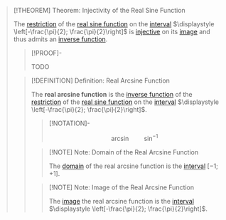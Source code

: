 >[!THEOREM] Theorem: Injectivity of the Real Sine Function
>
>The [restriction](../../../../../Functions/Restriction.md) of the [real sine function](../../Real%20Sine%20Function/Real%20Sine%20Function.md) on the [interval](../../../../../../../Set%20Theory/Ordering/Intervals.md) $\displaystyle \left[-\frac{\pi}{2}; \frac{\pi}{2}\right]$ is [injective](../../../../../Functions/Types%20of%20Functions/Injection.md) on its [image](../../../../../Functions/Functions.md) and thus admits an [inverse function](../../../../../Functions/Types%20of%20Functions/Injection.md).
>
>>[!PROOF]-
>>
>>TODO
>>
>
>>[!DEFINITION] Definition: Real Arcsine Function
>>
>>The **real arcsine function** is the [inverse function](../../../../../Functions/Types%20of%20Functions/Injection.md) of the [restriction](../../../../../Functions/Restriction.md) of the [real sine function](../../Real%20Sine%20Function/Real%20Sine%20Function.md) on the [interval](../../../../../../../Set%20Theory/Ordering/Intervals.md) $\displaystyle \left[-\frac{\pi}{2}; \frac{\pi}{2}\right]$.
>>
>>>[!NOTATION]-
>>>
>>>$$
>>>\arcsin  \qquad \sin^{-1}
>>>$$
>>>
>>
>>>[!NOTE] Note: Domain of the Real Arcsine Function
>>>
>>>The [domain](../../../../../Functions/Functions.md) of the real arcsine function is the [interval](../../../../../../../Set%20Theory/Ordering/Intervals.md) $[-1; +1]$.
>>>
>>
>>>[!NOTE] Note: Image of the Real Arcsine Function
>>>
>>>The [image](../../../../../Functions/Functions.md) the real arcsine function is the [interval](../../../../../../../Set%20Theory/Ordering/Intervals.md) $\displaystyle \left[-\frac{\pi}{2}; \frac{\pi}{2}\right]$.
>>>
>>
>